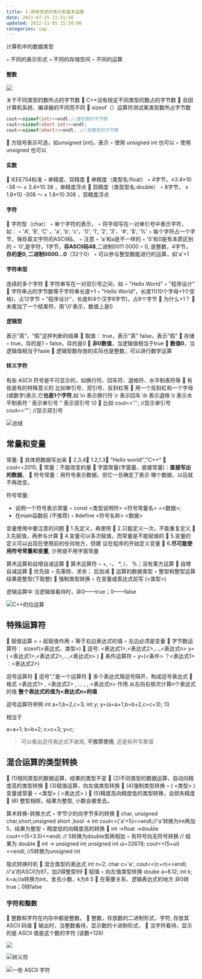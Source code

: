 ```yaml
---
title: 1-简单信息的表示和基本运算
date: 2021-07-25 21:31:56
updated: 2022-11-05 15:58:00
categories: cpp
---
```


计算机中的数据类型

◦ 不同的表示形式
◦ 不同的存储空间
◦ 不同的运算

#### 整数

![](https://upload-images.jianshu.io/upload_images/1662509-365c7a96b74f26a6.png?imageMogr2/auto-orient/strip%7CimageView2/2/w/1240)

关于不同类型的数所占的字节数
 C++没有规定不同类型的数占的字节数
 会因计算机系统、编译器的不同而不同
 sizeof（）运算符测试某类型数所占字节数

```cpp
cout<<sizeof(int)<<endl;//整型数的字节数
cout<<sizeof(short int)<<endl;
cout<<sizeof(short)<<endl; ;//短整型的字节数
```

 方括号表示可选，如unsigned [int]，表示
◦ 使用 unsigned int 也可以
◦ 使用 unsigned 也可以

#### 实数

 IEEE754标准
◦ 单精度、双精度
 单精度（类型名:float）
◦ 4字节，±3.4×10 -38 ～ ± 3.4×10 38 ，单精度浮点
 双精度（类型型名:double）
◦ 8字节， ± 1.8×10 -308 ～ ± 1.8×10 308 ，双精度浮点

#### 字符

 字符型（char）
◦ 单个字符的表示，
◦ 将字母写在一对单引号中表示字符，如：
◦ 'A', 'B', 'C' ，'a', 'b', 'c'，'0', '1', '2', '3'，'#', '$', '%'
◦ 每个字符占一个字节，保存英文字符的ASCII码。
◦ 注意
◦ 'a'和a是不一样的
◦ '0'和0是有本质区别的
◦ '0',是字符，1字节，**存ASCII码48**,二进制0011 0000
◦ 0, 是整数，4字节，**存的是0, 二进制0000...0**（32个0）
◦ 可以参与整型数能进行的运算，如'a'+1

#### 字符串型

连续的多个字符
 字符串写在一对双引号之间，如
◦ "Hello World"
◦ "程序设计"
 字符串占的字节数等于字符串长度+1
◦ "Hello World"，长度11(10个字母+1个空格)，占12字节
◦ "程序设计"，长度8(4个汉字8字节)，占9个字节
 为什么+1？
 末尾加了一个结束符，用'\0'表示，数值上是0

#### 逻辑型

表示“真”，“假”这样判断的结果
 取值：
true，表示"真"
false，表示"假"
 存储
◦ true，存的是1
◦ false，存的是0
 **非0数值**，当逻辑值相当于true
 **数值0**，当逻辑值相当于fasle
 逻辑型数存放的实际也是整数，可以进行数学运算

#### 转义字符

有些 ASCII 符号是不可显示的，如换行符、回车符、退格符、水平制表符等
 有些是有的特殊意义的
比如单引号、双引号、反斜杠等
 用一个反斜杠和一个字母(或数字)表示,它**也是1个字符**,如
\n 表示换行符 \r 表示回车
\b 表示退格 \t 表示水平制表符
\' 表示单引号 \" 表示双引号 \0
 比如
cout<<'\''; //显示单引号
cout<<'\"'; //显示双引号

![总结](https://upload-images.jianshu.io/upload_images/1662509-b7a13be9374393d5.png?imageMogr2/auto-orient/strip%7CimageView2/2/w/1240)

## 常量和变量

常量:
 具体把数据写出来
 2,3,4； 1.2,1.3； "Hello world!","C++"
 cout<<2015;
 常量：不能改变的量
 字面常量(字面量、直接常量)：**直接写出的数据**。
 符号常量：用符号表示数据，但它一旦确定了表示
哪个数据，以后就不再改变。

符号常量:

* 说明一个符号表示常量
◦ const <类型说明符> <符号常量名> =<数据>;
* 在main函数前 (不推荐)
◦ #define <符号名称> <数据>

变量使用中要注意的问题
 1.先定义，再使用
 2.只能定义一次，不能重复定义
 3.先赋值，再参与计算
 4.变量可以多次赋值，而常量是不能赋值的
 5.变量的定义可以出现在使用前的任何地方，但建
议在程序的开始定义变量
 6.**尽可能使用符号常量和变量**, 少用或不用字面常量

算术运算和自增自减运算
 算术运算符
◦ +, -， *, /， %；没有乘方运算
 自增自减运算
 优先级
◦ 先乘除、求余； 后加减
 运算的数据类型
◦ 整型和整型运算结果是整型(下取整)
 强制类型转换
◦ 在变量或表达式前写 (<类型>)

逻辑运算中
当逻辑值看待时，非0——true；0——false

![C++的位运算](https://upload-images.jianshu.io/upload_images/1662509-9b55c3c1a1fe9282.png?imageMogr2/auto-orient/strip%7CimageView2/2/w/1240)

## 特殊运算符

 赋值运算 =
◦ 起赋值作用
◦ 等于右边表达式的值
◦ 左边必须是变量
 字节数运算符： sizeof(<表达式、类型>)
 逗号: <表达式1>,<表达式2>,...,<表达式n>
y=( <表达式1>,<表达式2>,...,<表达式n> )
 条件运算符
◦ y=(<条件> ？<表达式1> ：<表达式2>)

逗号运算符
 逗号","是一个运算符
 多个表达式用逗号隔开，构成逗号表达式
 格式
<表达式1> , <表达式2> , ... , , <表达式n>
作用
从左向右依次计算n个表达式的值
**整个表达式的值为<表达式n>的值**

逗号运算符举例
int a=1,b=2,c=3;
int y;
y=(a=a+1,b=b+2,c=c+3);
13

相当于

a=a+1;
b=b+2;
c=c+3;
y=c;
> 可以看出逗号表达式不直观, **不推荐使用**, 还是拆开写靠谱

## 混合运算的类型转换

 (1)相同类型的数据运算，结果的类型不变
 (2)不同类型的数据运算，自动向精度高的类型转换
 (3)赋值运算，向左值类型转换
 (4)强制类型转换
◦ ( <类型> ) 变量或常量
◦ <类型> ( <表达式> )
 (5)精度高向精度低的类型转换，会损失精度
 (6) 整型相除，结果为整型, 小数会被舍去。

算术转换-转换方式
◦ 字节少的向字节多的转换
 char, unsigned char,short,unsigned short ,bool → int
cout<<('a'+5)<<endl;//'a'转换为int再加5，结果为整型
◦ 精度低的向精度高的转换
 int →float →double
cout<<(5+3.5)<<endl; // 5转换为double型再相加
◦ 有符号向无符号转换 // 结果为 double
 int → unsigned int
unsigned int ui=32678;
cout<<(5+ui)<<endl; //5转换为unsigned int

隐式转换时机
 混合类型的表达式
int n=2;
char c='a';
cout<<(c+n)<<endl; //'a'的ASCII为97，加2得整型99
 赋值
◦ 向左值类型转换
doube a=8.12;
int k;
k=a;//a转换为int，舍去小数，k为8
5
 在需要关系、逻辑表达式的地方
非0转true；0转false

### 字符和整数

 整数和字符在内存中都是整数。
 整数，存放数的二进制形式，字符, 存放其 ASCII 码值
 输出时，当整数看待，显示数的十进制形式，
 当字符看待，显示的是 ASCII 值是这个数的字符 (该数<128)

![](https://upload-images.jianshu.io/upload_images/1662509-0cbc391e7103a953.png?imageMogr2/auto-orient/strip%7CimageView2/2/w/1240)

![转义符](https://upload-images.jianshu.io/upload_images/1662509-7975339beb543975.png?imageMogr2/auto-orient/strip%7CimageView2/2/w/1240)

![一些 ASCII 字符](https://upload-images.jianshu.io/upload_images/1662509-bd2b867554280e2e.png?imageMogr2/auto-orient/strip%7CimageView2/2/w/1240)
